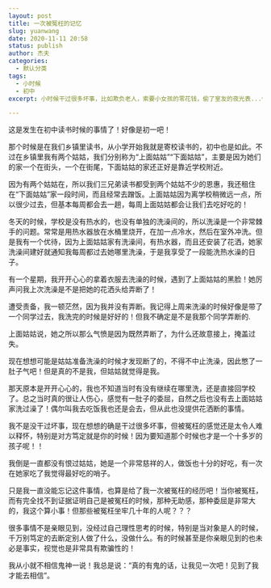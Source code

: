 ```yaml
---
layout: post
title: 一次被冤枉的记忆
slug: yuanwang
date: 2020-11-11 20:58
status: publish
author: 杰夫
categories: 
  - 默认分类
tags: 
  - 小时候
  - 初中
excerpt: 小时候干过很多坏事，比如欺负老人，索要小女孩的零花钱，偷了室友的夜光表...但是有一件事自己是没干，但被姑姑认定是干了的~！那种被冤枉的感觉令人非常深刻和难忘。

---
```


这是发生在初中读书时候的事情了！好像是初一吧！



那个时候是在我们乡镇里读书，从小学开始我就是寄校读书的，初中也是如此。不过在乡镇里我有两个姑姑，我们分别称为“上面姑姑”“下面姑姑”，主要是因为她们的家一个在街头，一个在街尾，下面姑姑的家还正好是靠近学校附近。



因为有两个姑姑在，所以我们三兄弟读书都受到两个姑姑不少的恩惠，我还租住在“下面姑姑”家一段时间，而且经常去蹭饭。上面姑姑因为离学校稍微远一点，所以很少过去，但基本每周都会去一趟，每周上面姑姑都会让我们去吃好吃的！



冬天的时候，学校是没有热水的，也没有单独的洗澡间的，所以洗澡是一个非常棘手的问题。常常是用热水器放在水桶里烧开，在加一点冷水，然后在室外冲洗。但是我有一个优待，因为上面姑姑家有洗澡间，有热水器，而且还安装了花洒，她家洗澡间建好就通知我每周都过去她哪里洗澡，于是我享受了一段能洗热水澡的日子。



有一个星期，我开开心心的拿着衣服去洗澡的时候，遇到了上面姑姑的黑脸！她厉声问我上次洗澡是不是把她的花洒头给弄断了！



遭受责备，我一顿茫然，因为我并没有弄断。我记得上周来洗澡的时候好像是带了一个同学过去，我洗完的时候是好好的！但我不确定是不是我那个同学弄断的.



上面姑姑说，她之所以那么气愤是因为既然弄断了，为什么还故意接上，掩盖过失。



现在想想可能是姑姑准备洗澡的时候才发现断了的，不得不中止洗澡，因此憋了一肚子气吧！但是真的不是我，但姑姑就觉得是我。



那天原本是开开心心的，我也不知道当时有没有继续在哪里洗，还是直接回学校了。总之当时真的很让人伤心，感觉有一肚子的委屈，自然之后也没有去上面姑姑家洗过澡了！偶尔叫我去吃饭我也还是会去，但从此也没提供花洒断的事情。



我不是没干过坏事，现在想想的确是干过很多坏事，但被冤枉的感觉还是太令人难以释怀，特别是对方笃定就是你的时候！因为要知道那个时候也才是一个十多岁的孩子呢！！



我倒是一直都没有恨过姑姑，她是一个非常慈祥的人，做饭也十分的好吃，有一次在她家吃了我觉得最好吃的哨子。



只是我一直没能忘记这件事情，也算是给了我一次被冤枉的经历吧！当你被冤枉，而有完全找不到证据证明自己是被冤枉的时候，那种无助感，那种委屈是非常大的，我这个算小事！但那些被冤枉坐牢几十年的人呢？？？



很多事情不是亲眼见到，没经过自己理性思考的时候，特别是当对象是人的时候，千万别笃定的去断定别人做了什么，没做什么。有的时候甚至是你亲眼见到的也未必是事实，视觉也是非常具有欺骗性的！



我从小就不相信鬼神一说！我总是说：“真的有鬼的话，让我见一次吧！见到了我才能去相信”。